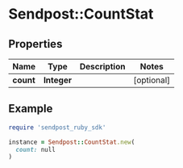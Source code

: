 # Sendpost::CountStat

## Properties

| Name | Type | Description | Notes |
| ---- | ---- | ----------- | ----- |
| **count** | **Integer** |  | [optional] |

## Example

```ruby
require 'sendpost_ruby_sdk'

instance = Sendpost::CountStat.new(
  count: null
)
```

